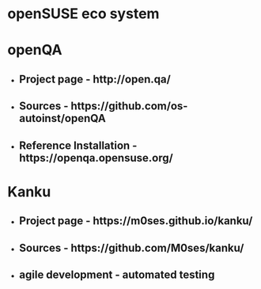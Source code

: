 <!-- .slide: data-state="section-break" id="openSUSE-eco-system"-->
# openSUSE eco system


<!-- .slide: data-state="normal" id="openQA" data-timing="30s" -->
# openQA

* <h2>Project page -  http://open.qa/</h2>
* <h2>Sources - https://github.com/os-autoinst/openQA</h2>
* <h2>Reference Installation - https://openqa.opensuse.org/</h2>


<!-- .slide: data-state="normal" id="kanku" data-timing="30s" -->
# Kanku

* <h2>Project page - https://m0ses.github.io/kanku/</h2>
* <h2>Sources - https://github.com/M0ses/kanku/</h2>
* <h2>agile development - automated testing</h2>
